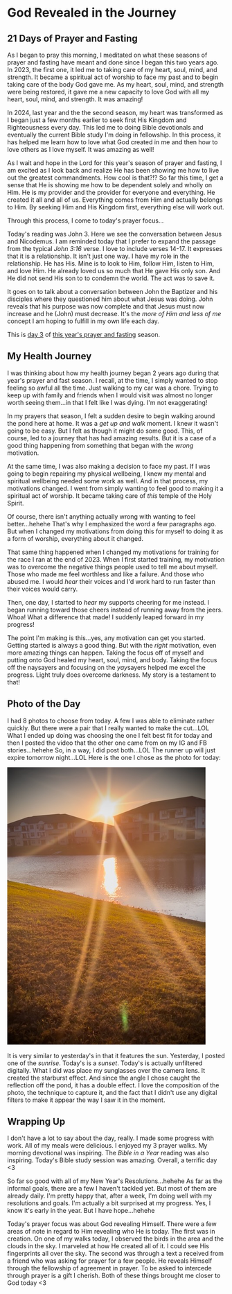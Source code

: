 # God Revealed in the Journey

## 21 Days of Prayer and Fasting

As I began to pray this morning, I meditated on what these seasons of prayer and fasting have meant and done since I began this two years ago. In 2023, the first one, it led me to taking care of my heart, soul, mind, and strength. It became a spiritual act of worship to face my past and to begin taking care of the body God gave me. As my heart, soul, mind, and strength were being restored, it gave me a new capacity to love God with all my heart, soul, mind, and strength. It was amazing!

In 2024, last year and the the second season, my heart was transformed as I began just a few months earlier to seek first His Kingdom and Righteousness every day. This led me to doing Bible devotionals and eventually the current Bible study I'm doing in fellowship. In this process, it has helped me learn how to love what God created in me and then how to love others as I love myself. It was amazing as well!

As I wait and hope in the Lord for this year's season of prayer and fasting, I am excited as I look back and realize He has been showing me how to live out the greatest commandments. How cool is that?!? So far this time, I get a sense that He is showing me how to be dependent solely and wholly on Him. He is my provider and the provider for everyone and everything. He created it all and all of us. Everything comes from Him and actually belongs to Him. By seeking Him and His Kingdom first, everything else will work out.

Through this process, I come to today's prayer focus...

<!--@include: ../../../bible/prayer/journal/2025/01/07_21-days.md{3,11}-->

Today's reading was John 3. Here we see the conversation between Jesus and Nicodemus. I am reminded today that I prefer to expand the passage from the typical *John 3:16* verse. I love to include verses 14-17. It expresses that it is a relationship. It isn't just one way. I have my role in the relationship. He has His. Mine is to look to Him, follow Him, listen to Him, and love Him. He already loved us so much that He gave His only son. And He did not send His son to to condemn the world. The act was to save it.

It goes on to talk about a conversation between John the Baptizer and his disciples where they questioned him about what Jesus was doing. John reveals that his purpose was now complete and that Jesus must now increase and he (John) must decrease. It's the *more of Him and less of me* concept I am hoping to fulfill in my own life each day.

This is [day 3](/bible/prayer/journal/2025/01/07_21-days) of [this year's prayer and fasting](/bible/prayer/journal/2025/01/21-days) season.

## My Health Journey

I was thinking about how my health journey began 2 years ago during that year's prayer and fast season. I recall, at the time, I simply wanted to stop feeling so awful all the time. Just walking to my car was a chore. Trying to keep up with family and friends when I would visit was almost no longer worth seeing them...in that I felt like I was dying. I'm not exaggerating!

In my prayers that season, I felt a sudden desire to begin walking around the pond here at home. It was a *get up and walk* moment. I knew it wasn't going to be easy. But I felt as though it might do some good. This, of course, led to a journey that has had amazing results. But it is a case of a good thing happening from something that began with the *wrong* motivation.

At the same time, I was also making a decision to face my past. If I was going to begin repairing my physical wellbeing, I knew my mental and spiritual wellbeing needed some work as well. And in that process, my motivations changed. I went from simply wanting to feel good to making it a spiritual act of worship. It became taking care of *this* temple of the Holy Spirit.

Of course, there isn't anything actually wrong with wanting to feel better...hehehe That's why I emphasized the word a few paragraphs ago. But when I changed my motivations from doing this for myself to doing it as a form of worship, everything about it changed.

That same thing happened when I changed my motivations for training for the race I ran at the end of 2023. When I first started training, my motivation was to overcome the negative things people used to tell me about myself. Those who made me feel worthless and like a failure. And those who abused me. I would *hear* their voices and I'd work hard to run faster than their voices would carry.

Then, one day, I started to *hear* my supports cheering for me instead. I began running toward those cheers instead of running away from the jeers. Whoa! What a difference that made! I suddenly leaped forward in my progress!

The point I'm making is this...yes, any motivation can get you started. Getting started is always a good thing. But with the *right* motivation, even more amazing things can happen. Taking the focus off of myself and putting onto God healed my heart, soul, mind, and body. Taking the focus off the naysayers and focusing on the *yay*sayers helped me excel the progress. Light truly does overcome darkness. My story is a testament to that!

## Photo of the Day

I had 8 photos to choose from today. A few I was able to eliminate rather quickly. But there were a pair that I really wanted to make the cut...LOL What I ended up doing was choosing the one I felt best fit for today and then I posted the video that the other one came from on my IG and FB stories...hehehe So, in a way, I did post both...LOL The runner up will just expire tomorrow night...LOL Here is the one I chose as the photo for today:

![Sunset](./media/IMG_4947.jpeg)

It is very similar to yesterday's in that it features the sun. Yesterday, I posted one of the *sunrise*. Today's is a *sunset*. Today's is actually unfiltered digitally. What I did was place my sunglasses over the camera lens. It created the starburst effect. And since the angle I chose caught the reflection off the pond, it has a double effect. I love the composition of the photo, the technique to capture it, and the fact that I didn't use any digital filters to make it appear the way I saw it in the moment.

## Wrapping Up

I don't have a lot to say about the day, really. I made some progress with work. All of my meals were delicious. I enjoyed my 3 prayer walks. My morning devotional was inspiring. The *Bible in a Year* reading was also inspiring. Today's Bible study session was amazing. Overall, a terrific day <3

So far so good with all of my New Year's Resolutions...hehehe As far as the informal goals, there are a few I haven't tackled yet. But most of them are already daily. I'm pretty happy that, after a week, I'm doing well with my resolutions and goals. I'm actually a bit surprised at my progress. Yes, I know it's early in the year. But I have hope...hehehe

Today's prayer focus was about God revealing Himself. There were a few areas of note in regard to Him revealing who He is today. The first was in creation. On one of my walks today, I observed the birds in the area and the clouds in the sky. I marveled at how He created all of it. I could see His fingerprints all over the sky. The second was through a text a received from a friend who was asking for prayer for a few people. He reveals Himself through the fellowship of agreement in prayer. To be asked to intercede through prayer is a gift I cherish. Both of these things brought me closer to God today <3